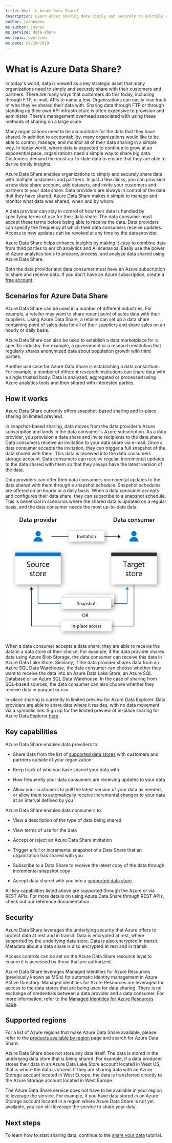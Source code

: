 ```yaml
---
title: What is Azure Data Share?
description: Learn about sharing data simply and securely to multiple customers and partners using Azure Data Share.
author: joannapea
ms.author: joanpo
ms.service: data-share
ms.topic: overview
ms.date: 07/10/2019
---
```

# What is Azure Data Share?

In today's world, data is viewed as a key strategic asset that many organizations need to simply and securely share with their customers and partners. There are many ways that customers do this today, including through FTP, e-mail, APIs to name a few. Organizations can easily lose track of who they've shared their data with. Sharing data through FTP or through standing up their own API infrastructure is often expensive to provision and administer. There's management overhead associated with using these methods of sharing on a large scale. 

Many organizations need to be accountable for the data that they have shared. In addition to accountability, many organizations would like to be able to control, manage, and monitor all of their data sharing in a simple way. In today world, where data is expected to continue to grow at an exponential pace, organizations need a simple way to share big data. Customers demand the most up-to-date data to ensure that they are able to derive timely insights.

Azure Data Share enables organizations to simply and securely share data with multiple customers and partners. In just a few clicks, you can provision a new data share account, add datasets, and invite your customers and partners to your data share. Data providers are always in control of the data that they have shared. Azure Data Share makes it simple to manage and monitor what data was shared, when and by whom. 

A data provider can stay in control of how their data is handled by specifying terms of use for their data share. The data consumer must accept these terms before being able to receive the data. Data providers can specify the frequency at which their data consumers receive updates. Access to new updates can be revoked at any time by the data provider. 

Azure Data Share helps enhance insights by making it easy to combine data from third parties to enrich analytics and AI scenarios. Easily use the power ot Azure analytics tools to prepare, process, and analyze data shared using Azure Data Share. 

Both the data provider and data consumer must have an Azure subscription to share and receive data. If you don't have an Azure subscription, create a [free account](https://azure.microsoft.com/free/).

## Scenarios for Azure Data Share

Azure Data Share can be used in a number of different industries. For example, a retailer may want to share recent point of sales data with their suppliers. Using Azure Data Share, a retailer can set up a data share containing point of sales data for all of their suppliers and share sales on an hourly or daily basis. 

Azure Data Share can also be used to establish a data marketplace for a specific industry. For example, a government or a research institution that regularly shares anonymized data about population growth with third parties. 

Another use case for Azure Data Share is establishing a data consortium. For example, a number of different research institutions can share data with a single trusted body. Data is analyzed, aggregated or processed using Azure analytics tools and then shared with interested parties. 

## How it works

Azure Data Share currently offers snapshot-based sharing and in-place sharing (in limited preview). 

In snapshot-based sharing, data moves from the data provider's Azure subscription and lands in the data consumer's Azure subscription. As a data provider, you provision a data share and invite recipients to the data share. Data consumers receive an invitation to your data share via e-mail. Once a data consumer accepts the invitation, they can trigger a full snapshot of the data shared with them. This data is received into the data consumers storage account. Data consumers can receive regular, incremental updates to the data shared with them so that they always have the latest version of the data. 

Data providers can offer their data consumers incremental updates to the data shared with them through a snapshot schedule. Snapshot schedules are offered on an hourly or a daily basis. When a data consumer accepts and configures their data share, they can subscribe to a snapshot schedule. This is beneficial in scenarios where the shared data is updated on a regular basis, and the data consumer needs the most up-to-date data. 

![data share flow](media/data-share-flow.png)

When a data consumer accepts a data share, they are able to receive the data in a data store of their choice. For example, if the data provider shares data using Azure Blob Storage, the data consumer can receive this data in Azure Data Lake Store. Similarly, if the data provider shares data from an Azure SQL Data Warehouse, the data consumer can choose whether they want to receive the data into an Azure Data Lake Store, an Azure SQL Database or an Azure SQL Data Warehouse. In the case of sharing from SQL-based sources, the data consumer can also choose whether they receive data in parquet or csv. 

In-place sharing is currently in limited preview for Azure Data Explorer. Data providers are able to share data where it resides, with no data movement via a symbolic link. Sign up for the limited preview of in-place sharing for Azure Data Explorer [here](https://aka.ms/azuredatasharepreviewsignup). 

## Key capabilities

Azure Data Share enables data providers to:

* Share data from the list of [supported data stores](supported-data-stores.md) with customers and partners outside of your organization

* Keep track of who you have shared your data with

* How frequently your data consumers are receiving updates to your data

* Allow your customers to pull the latest version of your data as needed, or allow them to automatically receive incremental changes to your data at an interval defined by you

Azure Data Share enables data consumers to: 

* View a description of the type of data being shared

* View terms of use for the data

* Accept or reject an Azure Data Share invitation

* Trigger a full or incremental snapshot of a Data Share that an organization has shared with you

* Subscribe to a Data Share to receive the latest copy of the data through incremental snapshot copy

* Accept data shared with you into a [supported data store](supported-data-stores.md).

All key capabilities listed above are supported through the Azure or via REST APIs. For more details on using Azure Data Share through REST APIs, check out our reference documentation. 

## Security

Azure Data Share leverages the underlying security that Azure offers to protect data at rest and in transit. Data is encrypted at rest, where supported by the underlying data store. Data is also encrypted in transit. Metadata about a data share is also encrypted at rest and in transit. 

Access controls can be set on the Azure Data Share resource level to ensure it is accessed by those that are authorized. 

Azure Data Share leverages Managed Identities for Azure Resources (previously known as MSIs) for automatic identity management in Azure Active Directory. Managed identities for Azure Resources are leveraged for access to the data stores that are being used for data sharing. There is no exchange of credentials between a data provider and a data consumer. For more information, refer to the [Managed Identities for Azure Resources page](https://docs.microsoft.com/azure/active-directory/managed-identities-azure-resources/services-support-managed-identities). 


## Supported regions

For a list of Azure regions that make Azure Data Share available, please refer to the [products available by region](https://azure.microsoft.com/global-infrastructure/services/?products=data-share/) page and search for Azure Data Share. 

Azure Data Share does not store any data itself. The data is stored in the underlying data store that is being shared. For example, if a data producer stores their data in an Azure Data Lake Store account located in West US, that is where the data is stored. If they are sharing data with an Azure Storage account located in West Europe, the data is transferred directly to the Azure Storage account located in West Europe. 

The Azure Data Share service does not have to be available in your region to leverage the service. For example, if you have data stored in an Azure Storage account located in a region where Azure Data Share is not yet available, you can still leverage the service to share your data. 

## Next steps

To learn how to start sharing data, continue to the [share your data](share-your-data.md) tutorial.
